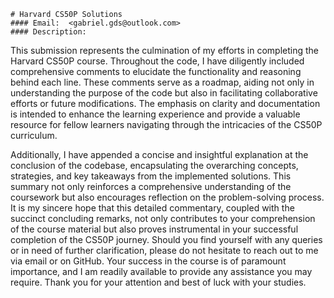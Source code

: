    # Harvard CS50P Solutions
    #### Email:  <gabriel.gds@outlook.com>
    #### Description:

This submission represents the culmination of my efforts in completing the Harvard CS50P course. Throughout the code, I have diligently included comprehensive comments to elucidate the functionality and reasoning behind each line. These comments serve as a roadmap, aiding not only in understanding the purpose of the code but also in facilitating collaborative efforts or future modifications. The emphasis on clarity and documentation is intended to enhance the learning experience and provide a valuable resource for fellow learners navigating through the intricacies of the CS50P curriculum.

Additionally, I have appended a concise and insightful explanation at the conclusion of the codebase, encapsulating the overarching concepts, strategies, and key takeaways from the implemented solutions. This summary not only reinforces a comprehensive understanding of the coursework but also encourages reflection on the problem-solving process. It is my sincere hope that this detailed commentary, coupled with the succinct concluding remarks, not only contributes to your comprehension of the course material but also proves instrumental in your successful completion of the CS50P journey. Should you find yourself with any queries or in need of further clarification, please do not hesitate to reach out to me via email or on GitHub. Your success in the course is of paramount importance, and I am readily available to provide any assistance you may require. Thank you for your attention and best of luck with your studies.